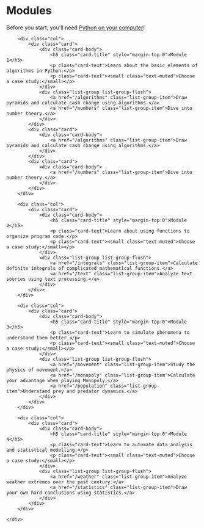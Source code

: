 # Modules

Before you start, you'll need [Python on your computer](/installing)!

<div class="container p-0">
	<div class="row">

		<div class="col">
			<div class="card">
				<div class="card-body">
					<h5 class="card-title" style="margin-top:0">Module 1</h5>
					<p class="card-text">Learn about the basic elements of algorithms in Python.</p>
					<p class="card-text"><small class="text-muted">Choose a case study:</small></p>
				</div>
				<div class="list-group list-group-flush">
					<a href="/algorithms" class="list-group-item">Draw pyramids and calculate cash change using algorithms.</a>
					<a href="/numbers" class="list-group-item">Dive into number theory.</a>
				</div>
			</div>
			<div class="card">
				<div class="card-body">
					<a href="/algorithms" class="list-group-item">Draw pyramids and calculate cash change using algorithms.</a>
				</div>
			</div>
			<div class="card">
				<div class="card-body">
					<a href="/numbers" class="list-group-item">Dive into number theory.</a>
				</div>
			</div>
		</div>

		<div class="col">
			<div class="card">
				<div class="card-body">
					<h5 class="card-title" style="margin-top:0">Module 2</h5>
					<p class="card-text">Learn about using functions to organize program code.</p>
					<p class="card-text"><small class="text-muted">Choose a case study:</small></p>
				</div>
				<div class="list-group list-group-flush">
					<a href="/integrals" class="list-group-item">Calculate definite integrals of complicated mathematical functions.</a>
					<a href="/text" class="list-group-item">Analyze text sources using text processing.</a>
				</div>
			</div>
		</div>

		<div class="col">
			<div class="card">
				<div class="card-body">
					<h5 class="card-title" style="margin-top:0">Module 3</h5>
					<p class="card-text">Learn to simulate phenomena to understand them better.</p>
					<p class="card-text"><small class="text-muted">Choose a case study:</small></p>
				</div>
				<div class="list-group list-group-flush">
					<a href="/movement" class="list-group-item">Study the physics of movement.</a>
					<a href="/monopoly" class="list-group-item">Calculate your advantage when playing Monopoly.</a>
					<a href="/population" class="list-group-item">Understand prey and predator dynamics.</a>
				</div>
			</div>
		</div>

		<div class="col">
			<div class="card">
				<div class="card-body">
					<h5 class="card-title" style="margin-top:0">Module 4</h5>
					<p class="card-text">Learn to automate data analysis and statistical modelling.</p>
					<p class="card-text"><small class="text-muted">Choose a case study:</small></p>
				</div>
				<div class="list-group list-group-flush">
					<a href="/weather" class="list-group-item">Analyze weather extremes over the past century.</a>
					<a href="/statistics" class="list-group-item">Draw your own hard conclusions using statistics.</a>
				</div>
			</div>
		</div>

	</div>
</div>

